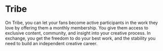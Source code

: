 # Tribe

On Tribe, you can let your fans become active participants in the work they love by offering them a monthly membership. You give them access to exclusive content, community, and insight into your creative process. In exchange, you get the freedom to do your best work, and the stability you need to build an independent creative career.
